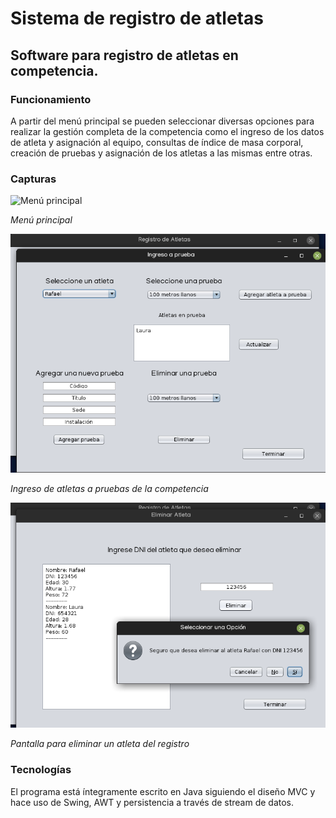 # Sistema de registro de atletas

## Software para registro de atletas en competencia.

### Funcionamiento

A partir del menú principal se pueden seleccionar diversas opciones para realizar la gestión completa de la competencia como el ingreso de los datos de atleta y asignación al equipo, consultas de índice de masa corporal, creación de pruebas y asignación de los atletas a las mismas entre otras.

### Capturas

![Menú principal](recursos/Menú_principal.png)

*Menú principal*

![Ingreso a pruebas](recursos/Ingreso_a_prueba.png)

*Ingreso de atletas a pruebas de la competencia*

![Eliminar atleta](recursos/Eliminar_atleta.png)

*Pantalla para eliminar un atleta del registro*

### Tecnologías

El programa está íntegramente escrito en Java siguiendo el diseño MVC y hace uso de Swing, AWT y persistencia a través de stream de datos.
